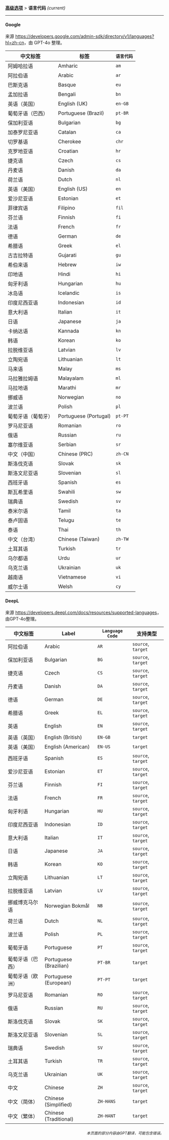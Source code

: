 [**高级选项**](./introduction.md) > **语言代码** _(current)_

---

#### Google

来源 <https://developers.google.com/admin-sdk/directory/v1/languages?hl=zh-cn>，由 GPT-4o 整理。

| 中文标签 | 标签 | `语言代码` |
| --- | --- | --- |
| 阿姆哈拉语 | Amharic | `am` |
| 阿拉伯语 | Arabic | `ar` |
| 巴斯克语 | Basque | `eu` |
| 孟加拉语 | Bengali | `bn` |
| 英语（英国） | English (UK) | `en-GB` |
| 葡萄牙语（巴西） | Portuguese (Brazil) | `pt-BR` |
| 保加利亚语 | Bulgarian | `bg` |
| 加泰罗尼亚语 | Catalan | `ca` |
| 切罗基语 | Cherokee | `chr` |
| 克罗地亚语 | Croatian | `hr` |
| 捷克语 | Czech | `cs` |
| 丹麦语 | Danish | `da` |
| 荷兰语 | Dutch | `nl` |
| 英语（美国） | English (US) | `en` |
| 爱沙尼亚语 | Estonian | `et` |
| 菲律宾语 | Filipino | `fil` |
| 芬兰语 | Finnish | `fi` |
| 法语 | French | `fr` |
| 德语 | German | `de` |
| 希腊语 | Greek | `el` |
| 古吉拉特语 | Gujarati | `gu` |
| 希伯来语 | Hebrew | `iw` |
| 印地语 | Hindi | `hi` |
| 匈牙利语 | Hungarian | `hu` |
| 冰岛语 | Icelandic | `is` |
| 印度尼西亚语 | Indonesian | `id` |
| 意大利语 | Italian | `it` |
| 日语 | Japanese | `ja` |
| 卡纳达语 | Kannada | `kn` |
| 韩语 | Korean | `ko` |
| 拉脱维亚语 | Latvian | `lv` |
| 立陶宛语 | Lithuanian | `lt` |
| 马来语 | Malay | `ms` |
| 马拉雅拉姆语 | Malayalam | `ml` |
| 马拉地语 | Marathi | `mr` |
| 挪威语 | Norwegian | `no` |
| 波兰语 | Polish | `pl` |
| 葡萄牙语（葡萄牙） | Portuguese (Portugal) | `pt-PT` |
| 罗马尼亚语 | Romanian | `ro` |
| 俄语 | Russian | `ru` |
| 塞尔维亚语 | Serbian | `sr` |
| 中文（中国） | Chinese (PRC) | `zh-CN` |
| 斯洛伐克语 | Slovak | `sk` |
| 斯洛文尼亚语 | Slovenian | `sl` |
| 西班牙语 | Spanish | `es` |
| 斯瓦希里语 | Swahili | `sw` |
| 瑞典语 | Swedish | `sv` |
| 泰米尔语 | Tamil | `ta` |
| 泰卢固语 | Telugu | `te` |
| 泰语 | Thai | `th` |
| 中文（台湾） | Chinese (Taiwan) | `zh-TW` |
| 土耳其语 | Turkish | `tr` |
| 乌尔都语 | Urdu | `ur` |
| 乌克兰语 | Ukrainian | `uk` |
| 越南语 | Vietnamese | `vi` |
| 威尔士语 | Welsh | `cy` |


#### DeepL
来源 <https://developers.deepl.com/docs/resources/supported-languages>，由GPT-4o整理。

| 中文标签 | Label | `Language Code`| 支持类型 |
| --- | --- | --- | --- |
| 阿拉伯语 | Arabic | `AR` | `source`, `target` |
| 保加利亚语 | Bulgarian | `BG` | `source`, `target` |
| 捷克语 | Czech | `CS` | `source`, `target` |
| 丹麦语 | Danish | `DA` | `source`, `target` |
| 德语 | German | `DE` | `source`, `target` |
| 希腊语 | Greek | `EL` | `source`, `target` |
| 英语 | English | `EN` | `source`, `target` |
| 英语（英国） | English (British) | `EN-GB` | `target` |
| 英语（美国） | English (American) | `EN-US` | `target` |
| 西班牙语 | Spanish | `ES` | `source`, `target` |
| 爱沙尼亚语 | Estonian | `ET` | `source`, `target` |
| 芬兰语 | Finnish | `FI` | `source`, `target` |
| 法语 | French | `FR` | `source`, `target` |
| 匈牙利语 | Hungarian | `HU` | `source`, `target` |
| 印度尼西亚语 | Indonesian | `ID` | `source`, `target` |
| 意大利语 | Italian | `IT` | `source`, `target` |
| 日语 | Japanese | `JA` | `source`, `target` |
| 韩语 | Korean | `KO` | `source`, `target` |
| 立陶宛语 | Lithuanian | `LT` | `source`, `target` |
| 拉脱维亚语 | Latvian | `LV` | `source`, `target` |
| 挪威博克马尔语 | Norwegian Bokmål | `NB` | `source`, `target` |
| 荷兰语 | Dutch | `NL` | `source`, `target` |
| 波兰语 | Polish | `PL` | `source`, `target` |
| 葡萄牙语 | Portuguese | `PT` | `source`, `target` |
| 葡萄牙语（巴西） | Portuguese (Brazilian) | `PT-BR` | `target` |
| 葡萄牙语（欧洲） | Portuguese (European) | `PT-PT` | `target` |
| 罗马尼亚语 | Romanian | `RO` | `source`, `target` |
| 俄语 | Russian | `RU` | `source`, `target` |
| 斯洛伐克语 | Slovak | `SK` | `source`, `target` |
| 斯洛文尼亚语 | Slovenian | `SL` | `source`, `target` |
| 瑞典语 | Swedish | `SV` | `source`, `target` |
| 土耳其语 | Turkish | `TR` | `source`, `target` |
| 乌克兰语 | Ukrainian | `UK` | `source`, `target` |
| 中文 | Chinese | `ZH` | `source`, `target` |
| 中文（简体） | Chinese (Simplified) | `ZH-HANS` | `target` |
| 中文（繁体） | Chinese (Traditional) | `ZH-HANT` | `target` |

<div align="right"> 
<h6><small>本页面的部分内容由GPT翻译，可能包含错误。</small></h6>